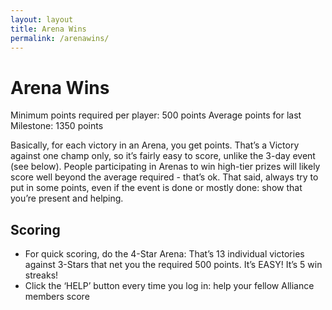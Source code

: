 ```yaml
---
layout: layout
title: Arena Wins
permalink: /arenawins/
---
```


# Arena Wins
Minimum points required per player: 500 points
Average points for last Milestone: 1350 points

Basically, for each victory in an Arena, you get points. 
That’s a Victory against one champ only, so it’s fairly easy to score, unlike the 3-day event (see below).
People participating in Arenas to win high-tier prizes will likely score well beyond the average required - that’s ok. 
That said, always try to put in some points, even if the event is done or mostly done: show that you’re present and helping.

## Scoring
- For quick scoring, do the 4-Star Arena:
That’s 13 individual victories against 3-Stars that net you the required 500 points. It’s EASY! It’s 5 win streaks!
- Click the ‘HELP’ button every time you log in: help your fellow Alliance members score
